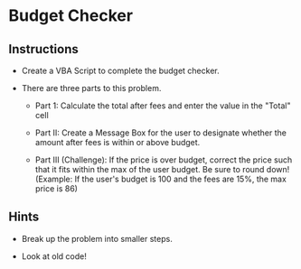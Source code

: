 # Budget Checker

## Instructions

* Create a VBA Script to complete the budget checker.

* There are three parts to this problem.

  * Part 1: Calculate the total after fees and enter the value in the "Total" cell

  * Part II: Create a Message Box for the user to designate whether the amount after fees is within or above budget.

  * Part III (Challenge): If the price is over budget, correct the price such that it fits within the max of the user budget. Be sure to round down! (Example: If the user's budget is 100 and the fees are 15%, the max price is 86)

## Hints

* Break up the problem into smaller steps.

* Look at old code!